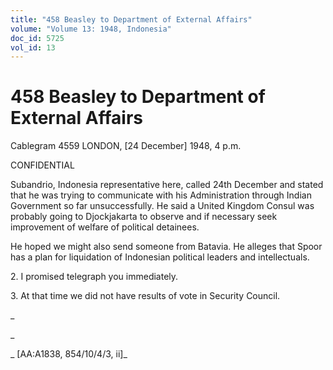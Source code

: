 ```yaml
---
title: "458 Beasley to Department of External Affairs"
volume: "Volume 13: 1948, Indonesia"
doc_id: 5725
vol_id: 13
---
```


# 458 Beasley to Department of External Affairs

Cablegram 4559 LONDON, [24 December] 1948, 4 p.m.

CONFIDENTIAL

Subandrio, Indonesia representative here, called 24th December and stated that he was trying to communicate with his Administration through Indian Government so far unsuccessfully. He said a United Kingdom Consul was probably going to Djockjakarta to observe and if necessary seek improvement of welfare of political detainees.

He hoped we might also send someone from Batavia. He alleges that Spoor has a plan for liquidation of Indonesian political leaders and intellectuals.

2\. I promised telegraph you immediately.

3\. At that time we did not have results of vote in Security Council.

_

_

_ [AA:A1838, 854/10/4/3, ii]_
